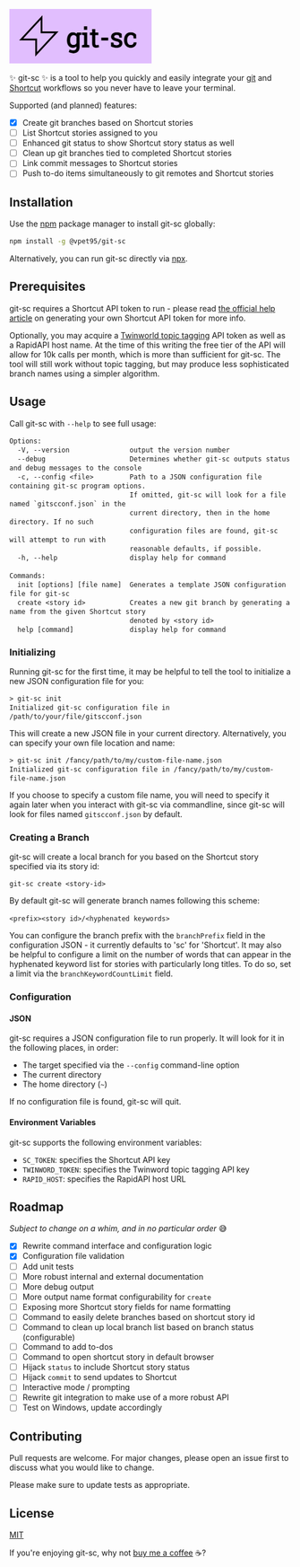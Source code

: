 ![git-sc logo](./logos/git-sc%20logo%20A.jpeg)

✨ git-sc ✨ is a tool to help you quickly and easily integrate your [git](https://git-scm.com/) and [Shortcut](https://shortcut.com/) workflows so you never have to leave your terminal.

Supported (and planned) features:

- [x] Create git branches based on Shortcut stories
- [ ] List Shortcut stories assigned to you
- [ ] Enhanced git status to show Shortcut story status as well
- [ ] Clean up git branches tied to completed Shortcut stories
- [ ] Link commit messages to Shortcut stories
- [ ] Push to-do items simultaneously to git remotes and Shortcut stories

## Installation

Use the [npm](https://www.npmjs.com/) package manager to install git-sc globally:

```bash
npm install -g @vpet95/git-sc
```

Alternatively, you can run git-sc directly via [npx](https://www.npmjs.com/package/npx).

## Prerequisites

git-sc requires a Shortcut API token to run - please read [the official help article](https://help.shortcut.com/hc/en-us/articles/205701199-Shortcut-API-Tokens) on generating your own Shortcut API token for more info.

Optionally, you may acquire a [Twinworld topic tagging](https://rapidapi.com/twinword/api/topic-tagging/) API token as well as a RapidAPI host name. At the time of this writing the free tier of the API will allow for 10k calls per month, which is more than sufficient for git-sc. The tool will still work without topic tagging, but may produce less sophisticated branch names using a simpler algorithm.

## Usage

Call git-sc with `--help` to see full usage:

```
Options:
  -V, --version               output the version number
  --debug                     Determines whether git-sc outputs status and debug messages to the console
  -c, --config <file>         Path to a JSON configuration file containing git-sc program options.
                              If omitted, git-sc will look for a file named `gitscconf.json` in the
                              current directory, then in the home directory. If no such
                              configuration files are found, git-sc will attempt to run with
                              reasonable defaults, if possible.
  -h, --help                  display help for command

Commands:
  init [options] [file name]  Generates a template JSON configuration file for git-sc
  create <story id>           Creates a new git branch by generating a name from the given Shortcut story
                              denoted by <story id>
  help [command]              display help for command
```

### Initializing

Running git-sc for the first time, it may be helpful to tell the tool to initialize a new JSON configuration file for you:

```
> git-sc init
Initialized git-sc configuration file in /path/to/your/file/gitscconf.json
```

This will create a new JSON file in your current directory. Alternatively, you can specify your own file location and name:

```
> git-sc init /fancy/path/to/my/custom-file-name.json
Initialized git-sc configuration file in /fancy/path/to/my/custom-file-name.json
```

If you choose to specify a custom file name, you will need to specify it again later when you interact with git-sc via commandline, since git-sc will look for files named `gitscconf.json` by default.

### Creating a Branch

git-sc will create a local branch for you based on the Shortcut story specified via its story id:

```
git-sc create <story-id>
```

By default git-sc will generate branch names following this scheme:

`<prefix><story id>/<hyphenated keywords>`

You can configure the branch prefix with the `branchPrefix` field in the configuration JSON - it currently defaults to 'sc' for 'Shortcut'. It may also be helpful to configure a limit on the number of words that can appear in the hyphenated keyword list for stories with particularly long titles. To do so, set a limit via the `branchKeywordCountLimit` field.

### Configuration

#### JSON

git-sc requires a JSON configuration file to run properly. It will look for it in the following places, in order:

- The target specified via the `--config` command-line option
- The current directory
- The home directory (`~`)

If no configuration file is found, git-sc will quit.

#### Environment Variables

git-sc supports the following environment variables:

- `SC_TOKEN`: specifies the Shortcut API key
- `TWINWORD_TOKEN`: specifies the Twinword topic tagging API key
- `RAPID_HOST`: specifies the RapidAPI host URL

## Roadmap

_Subject to change on a whim, and in no particular order_ 😅

- [x] Rewrite command interface and configuration logic
- [x] Configuration file validation
- [ ] Add unit tests
- [ ] More robust internal and external documentation
- [ ] More debug output
- [ ] More output name format configurability for `create`
- [ ] Exposing more Shortcut story fields for name formatting
- [ ] Command to easily delete branches based on shortcut story id
- [ ] Command to clean up local branch list based on branch status (configurable)
- [ ] Command to add to-dos
- [ ] Command to open shortcut story in default browser
- [ ] Hijack `status` to include Shortcut story status
- [ ] Hijack `commit` to send updates to Shortcut
- [ ] Interactive mode / prompting
- [ ] Rewrite git integration to make use of a more robust API
- [ ] Test on Windows, update accordingly

## Contributing

Pull requests are welcome. For major changes, please open an issue first to discuss what you would like to change.

Please make sure to update tests as appropriate.

## License

[MIT](https://choosealicense.com/licenses/mit/)

If you're enjoying git-sc, why not [buy me a coffee](https://www.buymeacoffee.com/vukiepookie) ☕️?
